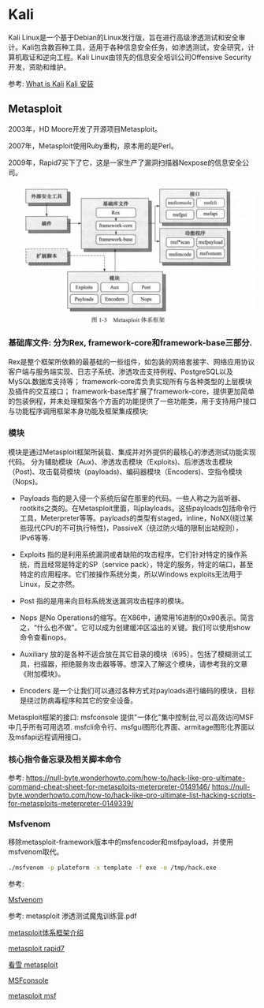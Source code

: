 # Kali

Kali Linux是一个基于Debian的Linux发行版，旨在进行高级渗透测试和安全审计。Kali包含数百种工具，适用于各种信息安全任务，如渗透测试，安全研究，计算机取证和逆向工程。Kali Linux由领先的信息安全培训公司Offensive Security开发，资助和维护。

参考:
[What is Kali](https://docs.kali.org/introduction/what-is-kali-linux)
[Kali 安装](https://jingyan.baidu.com/article/380abd0a1d066a1d91192c5c.html)

## Metasploit
2003年，HD Moore开发了开源项目Metasploit。

2007年，Metasploit使用Ruby重构，原本用的是Perl。

2009年，Rapid7买下了它，这是一家生产了漏洞扫描器Nexpose的信息安全公司。

![Metasploit 框架](../images/Metasploit体系框架.png)

### 基础库文件: 分为Rex, framework-core和framework-base三部分.
Rex是整个框架所依赖的最基础的一些组件，如包装的网络套接字、网络应用协议客户端与服务端实现、日志子系统、渗透攻击支持例程、PostgreSQL以及MySQL数据库支持等；
framework-core库负责实现所有与各种类型的上层模块及插件的交互接口；
framework-base库扩展了framework-core，提供更加简单的包装例程，并未处理框架各个方面的功能提供了一些功能类，用于支持用户接口与功能程序调用框架本身功能及框架集成模块;

### 模块
模块是通过Metasploit框架所装载、集成并对外提供的最核心的渗透测试功能实现代码。
分为辅助模块（Aux)、渗透攻击模块（Exploits)、后渗透攻击模块（Post)、攻击载荷模块（payloads)、编码器模块（Encoders)、空指令模块（Nops)。

- Payloads 指的是入侵一个系统后留在那里的代码。一些人称之为监听器、rootkits之类的。在Metasploit里面，叫playloads。这些payloads包括命令行工具，Meterpreter等等。payloads的类型有staged，inline，NoNX(绕过某些现代CPU的不可执行特性)，PassiveX（绕过防火墙的限制出站规则），IPv6等等.


- Exploits 指的是利用系统漏洞或者缺陷的攻击程序。它们针对特定的操作系统，而且经常是特定的SP（service pack），特定的服务，特定的端口，甚至特定的应用程序。它们按操作系统分类，所以Windows exploits无法用于Linux，反之亦然。

- Post 指的是用来向目标系统发送漏洞攻击程序的模块。

- Nops 是No Operations的缩写。在X86中，通常用16进制的0x90表示。简言之，“什么也不做”。它可以成为创建缓冲区溢出的关键。我们可以使用show命令查看nops。

- Auxiliary 放的是各种不适合放在其它目录的模块（695）。包括了模糊测试工具，扫描器，拒绝服务攻击器等等。想深入了解这个模块，请参考我的文章《附加模块》。

- Encoders 是一个让我们可以通过各种方式对payloads进行编码的模块，目标是绕过防病毒程序和其它的安全设备。

Metasploit框架的接口:
msfconsole 提供"一体化"集中控制台,可以高效访问MSF中几乎所有可用选项.
msfcli命令行、msfgui图形化界面、armitage图形化界面以及msfapi远程调用接口。

### 核心指令备忘录及相关脚本命令
参考:
https://null-byte.wonderhowto.com/how-to/hack-like-pro-ultimate-command-cheat-sheet-for-metasploits-meterpreter-0149146/
https://null-byte.wonderhowto.com/how-to/hack-like-pro-ultimate-list-hacking-scripts-for-metasploits-meterpreter-0149339/


### Msfvenom

移除metasploit-framework版本中的msfencoder和msfpayload，并使用msfvenom取代。

```sh
./msfvenom -p plateform -x template -f exe -o /tmp/hack.exe
```

参考:

[Msfvenom](https://www.freebuf.com/sectool/72135.html)


参考:
metasploit 渗透测试魔鬼训练营.pdf

[metasploit体系框架介绍](https://www.cnblogs.com/blacksunny/p/5254904.html)

[metasploit rapid7](https://metasploit.help.rapid7.com/docs)

[看雪 metasploit](https://bbs.pediy.com/thread-225012.htm)

[MSFconsole](https://www.offensive-security.com/metasploit-unleashed/Msfconsole/)

[metasploit msf](https://www.kalilinux.in/2019/02/metasploit-msf.html)



